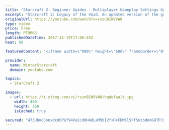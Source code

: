 ```yaml
---
title: "Starcraft 2: Beginner Guides - Multiplayer Gameplay Settings Guide and Recommendations (Updated)"
excerpt: "Starcraft 2: Legacy of the Void. An updated version of the gameplay/controls and region settings guide for Legacy of the Void, going over the changes and reiterating my recommended settings, as well as the settings I use as a Grandmaster player.  Thanks for watching and hope you enjoy!  I am a Grandmasters"
originalUrl: https://youtube.com/watch?v=rsznBIWVVW0
type: video
price: Free
length: PT9M6S
publishedDateTime: 2017-11-19T17:06:45Z
heat: 50

featuredContent: "<iframe width=\"800\" height=\"500\" frameborder=\"0\" src=\"https://www.youtube.com/embed/rsznBIWVVW0\" allow=\"accelerometer; autoplay; encrypted-media; gyroscope; picture-in-picture\" allowfullscreen></iframe>"

provider:
  name: WinterStarcraft
  domain: youtube.com

topics:
  - StarCraft 2

images:
  - url: https://i.ytimg.com/vi/rsznBIWVVW0/hqdefault.jpg
    width: 480
    height: 360
    isCached: true

secured: "473UbmdJsnxdcdOPGf94Vo2cd0H4dLaM5bI2f+D+FDW1l5Ff5mzbdnXG9TPJsB9nG0qR0zK0zqhTpuxT8wkOUdqbv3Qbzww0GhU/11cjV6gSZwPJKYonF4vDwv+NHe+gEUFmnMjx0G8ZV0QoLv9auCFIenG3DCFaHeKWUMHuClk8e9IN3nSePjIZ/zje0uLXLgJJfivYBr9oOEt4pN4czWFWHtZQGJkJY9Zm/KVvt67PxzyAwqTKtwZAzLli2xvSdKtIGUoaYIYeqLalrqu2nwT2VGb0/MMIaptFVgEm1MKedS7gHGeF/NoTE+xhOkSxfa9EYPEISyHYmrTFF3W8zHezewZ1Em93NDgSedwAVDf/eOhImujdm7e9dQWGnFlSUeyzhzOWNJrPNd7IoR/T1X0WkTdmjy/Bi4Jj330TP6o=;+UExZEJ7LKUA6wIYv4nV4w=="
---
```


